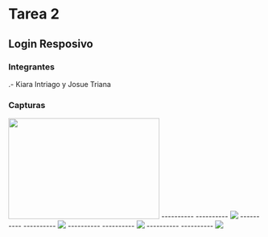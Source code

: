 # Tarea 2
## Login Resposivo
### Integrantes
.- Kiara Intriago y Josue Triana

### Capturas
<img src="captura1.png" width="300" height="200">
----------
----------
<img src="captura2.png">
----------
----------
<img src="captura3.png">
----------
----------
<img src="captura4.png">
----------
----------
<img src="captura6.png">






